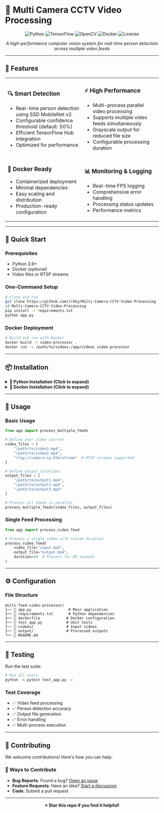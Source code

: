 # 🎥 Multi Camera CCTV Video Processing

<div align="center">

![Python](https://img.shields.io/badge/python-v3.9+-blue.svg)
![TensorFlow](https://img.shields.io/badge/TensorFlow-2.x-orange.svg)
![OpenCV](https://img.shields.io/badge/OpenCV-4.x-green.svg)
![Docker](https://img.shields.io/badge/Docker-Ready-blue.svg)
![License](https://img.shields.io/badge/license-MIT-blue.svg)

*A high-performance computer vision system for real-time person detection across multiple video feeds*

</div>

---

## 🌟 Features

<table>
<tr>
<td width="50%">

### 🔍 **Smart Detection**
- Real-time person detection using SSD MobileNet v2
- Configurable confidence threshold (default: 50%)
- Efficient TensorFlow Hub integration
- Optimized for performance

</td>
<td width="50%">

### ⚡ **High Performance**
- Multi-process parallel video processing
- Supports multiple video feeds simultaneously
- Grayscale output for reduced file size
- Configurable processing duration

</td>
</tr>
<tr>
<td width="50%">

### 🐳 **Docker Ready**
- Containerized deployment
- Minimal dependencies
- Easy scaling and distribution
- Production-ready configuration

</td>
<td width="50%">

### 📊 **Monitoring & Logging**
- Real-time FPS logging
- Comprehensive error handling
- Processing status updates
- Performance metrics

</td>
</tr>
</table>

---

## 🚀 Quick Start

### Prerequisites

- Python 3.9+
- Docker (optional)
- Video files or RTSP streams

### One-Command Setup

```bash
# Clone and run
git clone https://github.com/irkky/Multi-Camera-CCTV-Video-Processing
cd Multi-Camera-CCTV-Video-Processing
pip install -r requirements.txt
python app.py
```

### Docker Deployment

```bash
# Build and run with Docker
docker build -t video-processor .
docker run -v /path/to/videos:/app/videos video-processor
```

---

## 📦 Installation

<details>
<summary><b>🐍 Python Installation (Click to expand)</b></summary>

### 1. Clone the Repository
```bash
git clone https://github.com/irkky/Multi-Camera-CCTV-Video-Processing
cd multi-feed-video-processor
```

### 2. Create Virtual Environment
```bash
python -m venv venv
source venv/bin/activate  # On Windows: venv\Scripts\activate
```

### 3. Install Dependencies
```bash
pip install -r requirements.txt
pip install tensorflow tensorflow-hub
```

### 4. Verify Installation
```bash
python -c "import cv2, tensorflow as tf; print('✅ Installation successful!')"
```

</details>

<details>
<summary><b>🐳 Docker Installation (Click to expand)</b></summary>

### Build the Container
```bash
docker build -t video-processor .
```

### Run with Volume Mounting
```bash
docker run -v /host/path/videos:/app/videos \
           -v /host/path/output:/app/output \
           video-processor
```

</details>

---

## 🎯 Usage

### Basic Usage

```python
from app import process_multiple_feeds

# Define your video sources
video_files = [
    "/path/to/video1.mp4",
    "/path/to/video2.mp4",
    "rtsp://camera-ip:554/stream"  # RTSP streams supported
]

# Define output locations
output_files = [
    "/path/to/output1.mp4",
    "/path/to/output2.mp4",
    "/path/to/output3.mp4"
]

# Process all feeds in parallel
process_multiple_feeds(video_files, output_files)
```

### Single Feed Processing

```python
from app import process_video_feed

# Process a single video with custom duration
process_video_feed(
    video_file="input.mp4",
    output_file="output.mp4",
    duration=60  # Process for 60 seconds
)
```
---

## ⚙️ Configuration

### File Structure
```
multi-feed-video-processor/
├── 📄 app.py                 # Main application
├── 📄 requirements.txt       # Python dependencies
├── 🐳 dockerfile            # Docker configuration
├── 🧪 test_app.py           # Unit tests
├── 📁 videos/               # Input videos
├── 📁 output/               # Processed outputs
└── 📖 README.md
```

---

## 🧪 Testing

Run the test suite:

```bash
# Run all tests
python -m pytest test_app.py -v

```

### Test Coverage

- ✅ Video feed processing
- ✅ Person detection accuracy
- ✅ Output file generation
- ✅ Error handling
- ✅ Multi-process execution

---

## 🤝 Contributing

We welcome contributions! Here's how you can help:

### 🎯 Ways to Contribute

- **Bug Reports**: Found a bug? [Open an issue](../../issues)
- **Feature Requests**: Have an idea? [Start a discussion](../../discussions)
- **Code**: Submit a pull request

---

<div align="center">

**⭐ Star this repo if you find it helpful!**

</div>
